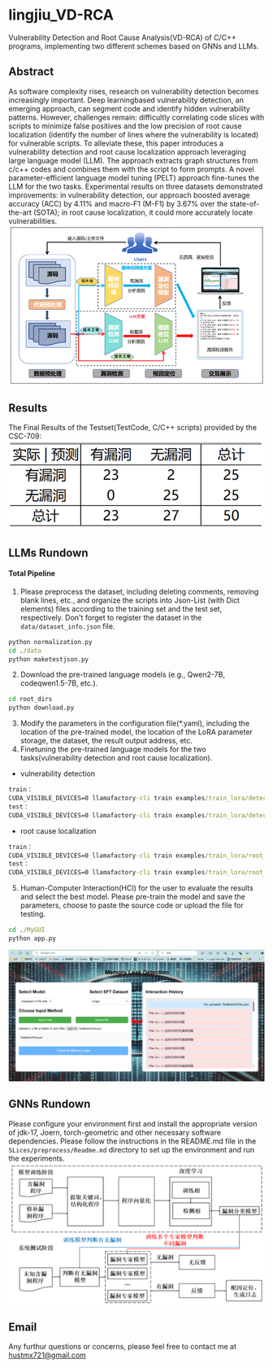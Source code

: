 # lingjiu_VD-RCA
Vulnerability Detection and Root Cause Analysis(VD-RCA) of C/C++ programs, implementing two different schemes based on GNNs and LLMs.

## Abstract
 As software complexity rises, research on vulnerability detection becomes increasingly important. Deep learningbased vulnerability detection, an emerging approach, can segment code and identify hidden vulnerability patterns. However, challenges remain: difficultly correlating code slices with scripts to minimize false positives and the low precision of root cause localization (identify the number of lines where the vulnerability is located) for vulnerable scripts. To alleviate these, this paper introduces a vulnerability detection and root cause localization approach leveraging large language model (LLM). The approach extracts graph structures from c/c++ codes and combines them with the script to form prompts. A novel parameter-efficient language model tuning (PELT) approach fine-tunes the LLM for the two tasks. Experimental results on three datasets demonstrated improvements: in vulnerability detection, our approach boosted average accuracy (ACC) by 4.11% and macro-F1 (M-F1) by 3.67% over the state-of-the-art (SOTA); in root cause localization, it could more accurately locate vulnerabilities. 
 ![系统框架图](./imgs/Overview.png)

## Results
The Final Results of the Testset(TestCode, C/C++ scripts) provided by the CSC-709:
![Test Results](./imgs/result.png)

## LLMs Rundown
#### Total Pipeline
1. Please preprocess the dataset, including deleting comments, removing blank lines, etc., and organize the scripts into Json-List (with Dict elements) files according to the training set and the test set, respectively. Don't forget to register the dataset in the `data/dataset_info.json` file.
``` cmd
python normalization.py 
cd ./data
python maketestjson.py
```
2. Download the pre-trained language models (e.g., Qwen2-7B, codeqwen1.5-7B, etc.).
``` cmd
cd root_dirs
python download.py
```
3. Modify the parameters in the configuration file(*.yaml), including the location of the pre-trained model, the location of the LoRA parameter storage, the dataset, the result output address, etc.
4. Finetuning the pre-trained language models for the two tasks(vulnerability detection and root cause localization).
- vulnerability detection
``` cmd
train：
CUDA_VISIBLE_DEVICES=0 llamafactory-cli train examples/train_lora/detect_lora_sft.yaml
test：
CUDA_VISIBLE_DEVICES=0 llamafactory-cli train examples/train_lora/detect_lora_predict.yaml
``` 
- root cause localization
``` cmd
train：
CUDA_VISIBLE_DEVICES=0 llamafactory-cli train examples/train_lora/root_lora_sft.yaml
test：
CUDA_VISIBLE_DEVICES=0 llamafactory-cli train examples/train_lora/root_lora_predict.yaml
``` 
5. Human-Computer Interaction(HCI) for the user to evaluate the results and select the best model.
    Please pre-train the model and save the parameters, choose to paste the source code or upload the file for testing.
``` cmd
cd ./MyGUI
python app.py
``` 
![HCI](./imgs/HCI.png)
## GNNs Rundown
Please configure your environment first and install the appropriate version of jdk-17, Joern, torch-geometric and other necessary software dependencies. Please follow
the instructions in the README.md file in the `SLices/preprocess/Readme.md` directory to set up the environment and run the experiments.
![GNNs Pipeline](./imgs/GNN.png)
## Email
Any furthur questions or concerns, please feel free to contact me at <hustmx721@gmail.com>